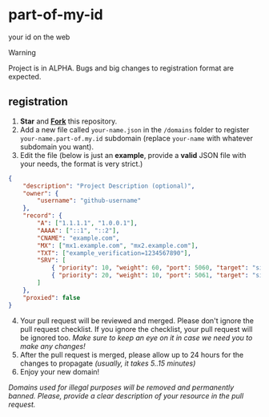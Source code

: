 # part-of-my-id
your id on the web

> [!WARNING]
> Project is in ALPHA. Bugs and big changes to registration format are expected.

## registration
1. **Star** and **[Fork](https://github.com/partofmyid/register/fork)** this repository.
2. Add a new file called `your-name.json` in the `/domains` folder to register `your-name.part-of.my.id` subdomain (replace `your-name` with whatever subdomain you want).
3. Edit the file (below is just an **example**, provide a **valid** JSON file with your needs, the format is very strict.)

```json
{
    "description": "Project Description (optional)",
    "owner": {
        "username": "github-username"
    },
    "record": {
        "A": ["1.1.1.1", "1.0.0.1"],
        "AAAA": ["::1", "::2"],
        "CNAME": "example.com",
        "MX": ["mx1.example.com", "mx2.example.com"],
        "TXT": ["example_verification=1234567890"],
        "SRV": [
            { "priority": 10, "weight": 60, "port": 5060, "target": "sipserver.example.com" },
            { "priority": 20, "weight": 10, "port": 5061, "target": "sipbackup.example.com" }
        ]
    },
    "proxied": false
}

```

4. Your pull request will be reviewed and merged. Please don't ignore the pull request checklist. If you ignore the checklist, your pull request will be ignored too. _Make sure to keep an eye on it in case we need you to make any changes!_
5. After the pull request is merged, please allow up to 24 hours for the changes to propagate _(usually, it takes 5..15 minutes)_
6. Enjoy your new domain!

*Domains used for illegal purposes will be removed and permanently banned. Please, provide a clear description of your resource in the pull request.*

